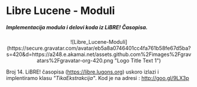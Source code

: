 Libre Lucene - Moduli
===================
##### Implementacija modula i delovi koda iz LiBRE! Časopisa.

 
<center>![Libre_Lucene-Moduli](https://secure.gravatar.com/avatar/eb5a8a0746401cc4fa761b58fe67d5ba?s=420&d=https://a248.e.akamai.net/assets.github.com%2Fimages%2Fgravatars%2Fgravatar-org-420.png "Logo Title Text 1")</center>


Broj 14. LiBRE! časopisa (https://libre.lugons.org) uskoro izlazi i implentiramo klasu _"TikaEkstrakcija"_.
Kod je na adresi :  http://goo.gl/9LX3p